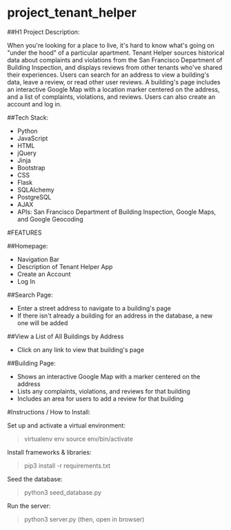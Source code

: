 # project_tenant_helper

##H1 Project Description:

When you're looking for a place to live, it's hard to know what's going on "under the hood" of a particular apartment. Tenant Helper sources historical data about complaints and violations from the San Francisco Department of Building Inspection, and displays reviews from other tenants who've shared their experiences. Users can search for an address to view a building's data, leave a review, or read other user reviews. A building's page includes an interactive Google Map with a location marker centered on the address, and a list of complaints, violations, and reviews. Users can also create an account and log in.

##Tech Stack:
* Python 
* JavaScript 
* HTML
* jQuery 
* Jinja
* Bootstrap 
* CSS
* Flask
* SQLAlchemy 
* PostgreSQL 
* AJAX
* APIs: San Francisco Department of Building Inspection, Google Maps, and Google Geocoding

#FEATURES

##Homepage:
* Navigation Bar
* Description of Tenant Helper App
* Create an Account
* Log In

##Search Page:
* Enter a street address to navigate to a building's page
* If there isn't already a building for an address in the database, a new one will be added

##View a List of All Buildings by Address
* Click on any link to view that building's page

##Building Page:
* Shows an interactive Google Map with a marker centered on the address
* Lists any complaints, violations, and reviews for that building
* Includes an area for users to add a review for that building


#Instructions / How to Install:

Set up and activate a virtual environment:
>virtualenv env
>source env/bin/activate

Install frameworks & libraries:
>pip3 install -r requirements.txt

Seed the database:
>python3 seed_database.py

Run the server:
>python3 server.py
(then, open in browser)
